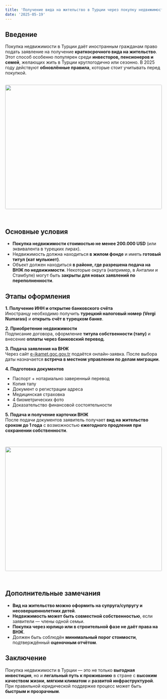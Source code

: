 ```yaml
---
title: 'Получение вида на жительство в Турции через покупку недвижимости (2025)'
date: '2025-05-19'
---
```


## Введение

Покупка недвижимости в Турции даёт иностранным гражданам право подать заявление на получение **краткосрочного вида на жительство**. Этот способ особенно популярен среди **инвесторов, пенсионеров и семей**, желающих жить в Турции круглогодично или сезонно. В 2025 году действуют **обновлённые правила**, которые стоит учитывать перед покупкой.
<img src="https://karayaka.ru/images/articles/article10.jpg" width=100% height="400" style="object-fit: cover; border-radius: 3px; margin: 30px auto;" />

## Основные условия

- **Покупка недвижимости стоимостью не менее 200.000 USD** (или эквивалента в турецких лирах).
- Недвижимость должна находиться **в жилом фонде** и иметь **готовый титул (кат мулькиет)**.
- Объект должен находиться **в районе, где разрешена подача на ВНЖ по недвижимости**. Некоторые округа (например, в Анталии и Стамбуле) могут быть **закрыты для новых заявлений по переполненности**.

## Этапы оформления

**1. Получение ИНН и открытие банковского счёта**  
Иностранцу необходимо получить **турецкий налоговый номер (Vergi Numarası)** и **открыть счёт в турецком банке**.

**2. Приобретение недвижимости**  
Подписание договора, оформление **титула собственности (тапу)** и внесение **оплаты через банковский перевод**.

**3. Подача заявления на ВНЖ**  
Через сайт [e-ikamet.goc.gov.tr](https://e-ikamet.goc.gov.tr) подаётся онлайн-заявка. После выбора даты назначается **встреча в местном управлении по делам миграции**.

**4. Подготовка документов**

- Паспорт + нотариально заверенный перевод
- Копия тапу
- Документ о регистрации адреса
- Медицинская страховка
- 4 биометрических фото
- Доказательство финансовой состоятельности

**5. Подача и получение карточки ВНЖ**  
После подачи документов заявитель получает **вид на жительство сроком до 1 года** с возможностью **ежегодного продления при сохранении собственности**.

<img src="https://karayaka.ru/images/articles/article10.2.png" width=100% height="400" style="object-fit: cover; border-radius: 3px; margin: 30px auto;" />

## Дополнительные замечания

- **Вид на жительство можно оформить на супруга/супругу и несовершеннолетних детей**.
- **Недвижимость может быть совместной собственностью**, если заявители — члены одной семьи.
- **Покупка через юрлицо или в строительной фазе не даёт права на ВНЖ**.
- Должен быть соблюдён **минимальный порог стоимости**, подтверждённый **оценочным отчётом**.

## Заключение

Покупка недвижимости в Турции — это не только **выгодная инвестиция**, но и **легальный путь к проживанию** в стране с **высоким качеством жизни**, **мягким климатом** и **развитой инфраструктурой**. При правильной юридической поддержке процесс может быть **быстрым и прозрачным**.
